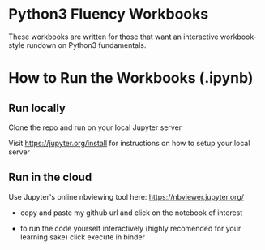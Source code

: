 # Python3 Fluency Workbooks

These workbooks are written for those that want an interactive workbook-style rundown on Python3 fundamentals.

# How to Run the Workbooks (.ipynb)

## Run locally

Clone the repo and run on your local Jupyter server

Visit https://jupyter.org/install for instructions on how to setup your local server

## Run in the cloud

Use Jupyter's online nbviewing tool here: https://nbviewer.jupyter.org/

* copy and paste my github url and click on the notebook of interest

* to run the code yourself interactively (highly recomended for your learning sake) click execute in binder